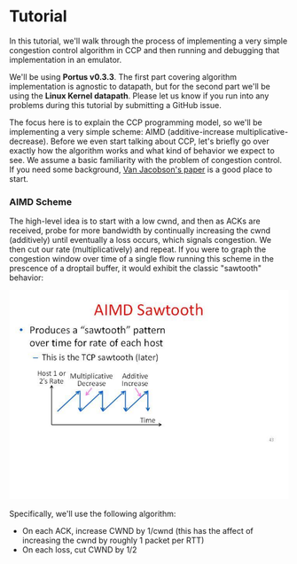 # Tutorial

In this tutorial, we'll walk through the process of implementing a very simple congestion control algorithm in CCP and then running and debugging that implementation in an emulator.

We'll be using **Portus v0.3.3**. The first part covering algorithm implementation is agnostic to datapath, but for the second part we'll be using the **Linux Kernel datapath**. Please let us know if you run into any problems during this tutorial by submitting a GitHub issue.

The focus here is to explain the CCP programming model, so we'll be implementing a very simple scheme: AIMD (additive-increase multiplicative-decrease). Before we even start talking about CCP, let's briefly go over exactly how the algorithm works and what kind of behavior we expect to see. We assume a basic familiarity with the problem of congestion control. If you need some background, [Van Jacobson's paper](http://web.mit.edu/6.829/www/currentsemester/papers/vanjacobson-congavoid.pdf) is a good place to start.

### AIMD Scheme

The high-level idea is to start with a low cwnd, and then as ACKs are received, probe for more bandwidth by continually increasing the cwnd (additively) until eventually a loss occurs, which signals congestion. We then cut our rate (multiplicatively) and repeat. If you were to graph the congestion window over time of a single flow running this scheme in the prescence of a droptail buffer, it would exhibit the classic "sawtooth" behavior:

![](./sawtooth.jpg)

Specifically, we'll use the following algorithm:

-   On each ACK, increase CWND by 1/cwnd (this has the affect of increasing the cwnd by roughly 1 packet per RTT)
-   On each loss, cut CWND by 1/2


